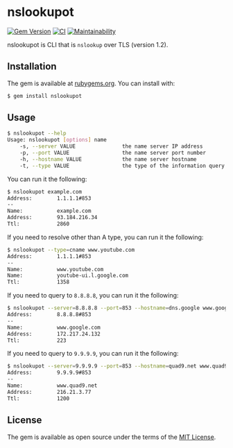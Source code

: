 # nslookupot

[![Gem Version](https://badge.fury.io/rb/nslookupot.svg)](https://badge.fury.io/rb/nslookupot)
[![CI](https://github.com/thekuwayama/nslookupot/workflows/CI/badge.svg)](https://github.com/thekuwayama/nslookupot/actions?workflow=CI)
[![Maintainability](https://api.codeclimate.com/v1/badges/5df9157757f5a0bf1623/maintainability)](https://codeclimate.com/github/thekuwayama/nslookupot/maintainability)

nslookupot is CLI that is `nslookup` over TLS (version 1.2).


## Installation

The gem is available at [rubygems.org](https://rubygems.org/gems/nslookupot). You can install with:

```bash
$ gem install nslookupot
```


## Usage

```bash
$ nslookupot --help
Usage: nslookupot [options] name
    -s, --server VALUE               the name server IP address        (default 1.1.1.1)
    -p, --port VALUE                 the name server port number       (default 853)
    -h, --hostname VALUE             the name server hostname          (default cloudflare-dns.com)
    -t, --type VALUE                 the type of the information query (default A)
```

You can run it the following:

```bash
$ nslookupot example.com
Address:        1.1.1.1#853
--
Name:           example.com
Address:        93.184.216.34
Ttl:            2860

```

If you need to resolve other than A type, you can run it the following:

```bash
$ nslookupot --type=cname www.youtube.com
Address:        1.1.1.1#853
--
Name:           www.youtube.com
Name:           youtube-ui.l.google.com
Ttl:            1358

```

If you need to query to `8.8.8.8`, you can run it the following:

```bash
$ nslookupot --server=8.8.8.8 --port=853 --hostname=dns.google www.google.com
Address:        8.8.8.8#853
--
Name:           www.google.com
Address:        172.217.24.132
Ttl:            223

```

If you need to query to `9.9.9.9`, you can run it the following:

```bash
$ nslookupot --server=9.9.9.9 --port=853 --hostname=quad9.net www.quad9.net
Address:        9.9.9.9#853
--
Name:           www.quad9.net
Address:        216.21.3.77
Ttl:            1200

```


## License

The gem is available as open source under the terms of the [MIT License](http://opensource.org/licenses/MIT).
